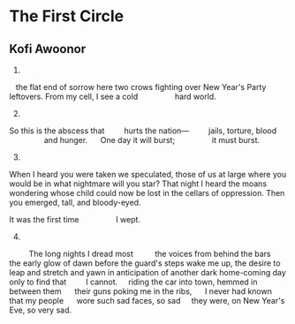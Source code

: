 # The First Circle
## Kofi Awoonor
1.

   the flat end of sorrow here
two crows fighting over New Year's Party
leftovers. From my cell, I see a cold
                hard world.


2.

So this is the abscess that
        hurts the nation—
        jails, torture, blood
                and hunger.
     One day it will burst;
                it must burst.


3.

When I heard you were taken
we speculated, those of us at large
where you would be
in what nightmare will you star?
That night I heard the moans
wondering whose child could now
be lost in the cellars of oppression.
Then you emerged, tall, and bloody-eyed.

It was the first time
                I wept.


4.

         The long nights I dread most
         the voices from behind the bars
      the early glow of dawn before
the guard's steps wake me up,
the desire to leap and stretch
and yawn in anticipation
of another dark home-coming day
only to find that
        I cannot.
    riding the car into town,
hemmed in between them
     their guns poking me in the ribs,
     I never had known that my people
     wore such sad faces, so sad
    they were, on New Year's Eve,
so very sad.